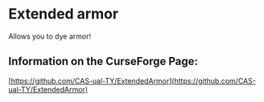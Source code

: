 # Extended armor
Allows you to dye armor!
## Information on the CurseForge Page:
[https://github.com/CAS-ual-TY/ExtendedArmor](https://github.com/CAS-ual-TY/ExtendedArmor)
